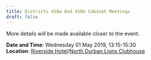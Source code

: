 ```yaml
---
title: Districts 410w And 410e Cabinet Meetings
draft: false
---
```


More details will be made available closer to the event.

**Date and Time**: Wednesday 01 May 2019, 13:15-15:30 \
**Location**: [Riverside Hotel](/venue)/[North Durban Lions Clubhouse](http://northdurbanlions.org.za/club-details/meetings-and-location)
